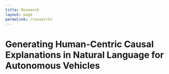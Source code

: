```yaml
---
title: Research
layout: page
permalink: /research/
---
```

# Generating Human-Centric Causal Explanations in Natural Language for Autonomous Vehicles